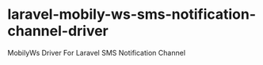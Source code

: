 # laravel-mobily-ws-sms-notification-channel-driver
MobilyWs Driver For Laravel SMS Notification Channel
